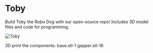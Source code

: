 # Toby
Build Toby the Robo Dog with our open-source repo! Includes 3D model files and code for programming. 

![Toby](https://i.pinimg.com/originals/70/98/9e/70989ecb0258f566b9af13e876cf7dce.gif)


3D print the components:
base.stl-1
gapper.stl-16
